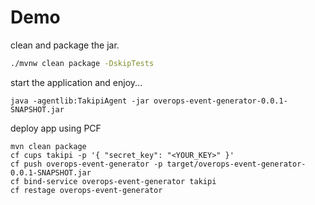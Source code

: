 # Demo

clean and package the jar.

```bash
./mvnw clean package -DskipTests
```

start the application and enjoy...

```
java -agentlib:TakipiAgent -jar overops-event-generator-0.0.1-SNAPSHOT.jar
```


deploy app using PCF

```
mvn clean package
cf cups takipi -p '{ "secret_key": "<YOUR_KEY>" }'
cf push overops-event-generator -p target/overops-event-generator-0.0.1-SNAPSHOT.jar
cf bind-service overops-event-generator takipi
cf restage overops-event-generator

```